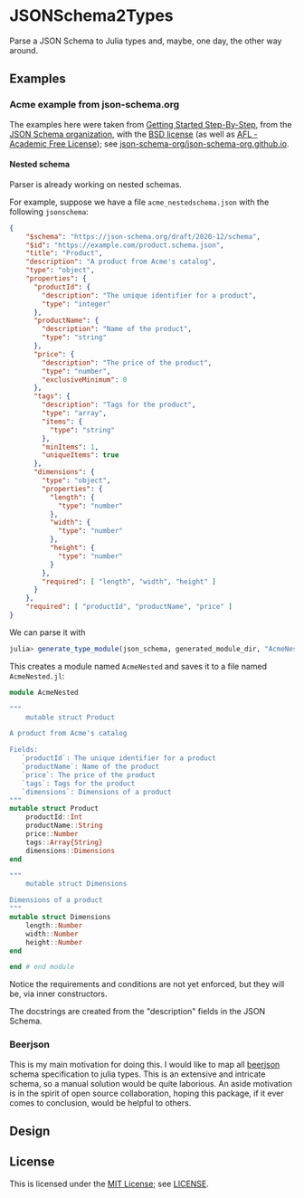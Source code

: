 # JSONSchema2Types

Parse a JSON Schema to Julia types and, maybe, one day, the other way around.

## Examples

### Acme example from json-schema.org

The examples here were taken from [Getting Started Step-By-Step](https://json-schema.org/learn/getting-started-step-by-step.html#properties), from the [JSON Schema organization](https://json-schema.org), with the [BSD license](https://en.wikipedia.org/wiki/BSD_licenses) (as well as [AFL - Academic Free License](https://opensource.org/licenses/AFL-3.0)); see [json-schema-org/json-schema-org.github.io](https://github.com/json-schema-org/json-schema-org.github.io).

#### Nested schema

Parser is already working on nested schemas.

For example, suppose we have a file `acme_nestedschema.json` with the following  `jsonschema`:

```json
{
    "$schema": "https://json-schema.org/draft/2020-12/schema",
    "$id": "https://example.com/product.schema.json",
    "title": "Product",
    "description": "A product from Acme's catalog",
    "type": "object",
    "properties": {
      "productId": {
        "description": "The unique identifier for a product",
        "type": "integer"
      },
      "productName": {
        "description": "Name of the product",
        "type": "string"
      },
      "price": {
        "description": "The price of the product",
        "type": "number",
        "exclusiveMinimum": 0
      },
      "tags": {
        "description": "Tags for the product",
        "type": "array",
        "items": {
          "type": "string"
        },
        "minItems": 1,
        "uniqueItems": true
      },
      "dimensions": {
        "type": "object",
        "properties": {
          "length": {
            "type": "number"
          },
          "width": {
            "type": "number"
          },
          "height": {
            "type": "number"
          }
        },
        "required": [ "length", "width", "height" ]
      }
    },
    "required": [ "productId", "productName", "price" ]
}
```

We can parse it with

```julia
julia> generate_type_module(json_schema, generated_module_dir, "AcmeNested")
```

This creates a module named `AcmeNested` and saves it to a file named `AcmeNested.jl`:

```julia
module AcmeNested

"""
    mutable struct Product

A product from Acme's catalog

Fields:
   `productId`: The unique identifier for a product
   `productName`: Name of the product
   `price`: The price of the product
   `tags`: Tags for the product
   `dimensions`: Dimensions of a product
"""
mutable struct Product
    productId::Int
    productName::String
    price::Number
    tags::Array{String}
    dimensions::Dimensions
end

"""
    mutable struct Dimensions

Dimensions of a product
"""
mutable struct Dimensions
    length::Number
    width::Number
    height::Number
end

end # end module
```

Notice the requirements and conditions are not yet enforced, but they will be, via inner constructors.

The docstrings are created from the "description" fields in the JSON Schema.

### Beerjson

This is my main motivation for doing this. I would like to map all [beerjson](https://github.com/beerjson/beerjson) schema specification to julia types. This is an extensive and intricate schema, so a manual solution would be quite laborious. An aside motivation is in the spirit of open source collaboration, hoping this package, if it ever comes to conclusion, would be helpful to others.

## Design

## License

This is licensed under the [MIT License](https://opensource.org/licenses/MIT); see [LICENSE](LICENSE).
